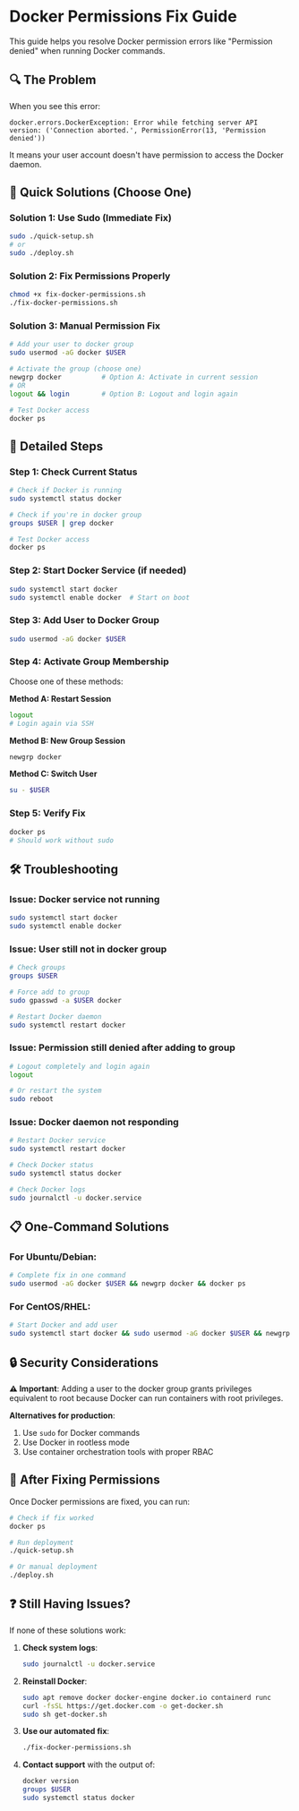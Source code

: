 # Docker Permissions Fix Guide

This guide helps you resolve Docker permission errors like "Permission denied" when running Docker commands.

## 🔍 The Problem

When you see this error:
```
docker.errors.DockerException: Error while fetching server API version: ('Connection aborted.', PermissionError(13, 'Permission denied'))
```

It means your user account doesn't have permission to access the Docker daemon.

## 🚀 Quick Solutions (Choose One)

### Solution 1: Use Sudo (Immediate Fix)
```bash
sudo ./quick-setup.sh
# or
sudo ./deploy.sh
```

### Solution 2: Fix Permissions Properly
```bash
chmod +x fix-docker-permissions.sh
./fix-docker-permissions.sh
```

### Solution 3: Manual Permission Fix
```bash
# Add your user to docker group
sudo usermod -aG docker $USER

# Activate the group (choose one)
newgrp docker          # Option A: Activate in current session
# OR
logout && login        # Option B: Logout and login again

# Test Docker access
docker ps
```

## 🔧 Detailed Steps

### Step 1: Check Current Status
```bash
# Check if Docker is running
sudo systemctl status docker

# Check if you're in docker group
groups $USER | grep docker

# Test Docker access
docker ps
```

### Step 2: Start Docker Service (if needed)
```bash
sudo systemctl start docker
sudo systemctl enable docker  # Start on boot
```

### Step 3: Add User to Docker Group
```bash
sudo usermod -aG docker $USER
```

### Step 4: Activate Group Membership
Choose one of these methods:

**Method A: Restart Session**
```bash
logout
# Login again via SSH
```

**Method B: New Group Session**
```bash
newgrp docker
```

**Method C: Switch User**
```bash
su - $USER
```

### Step 5: Verify Fix
```bash
docker ps
# Should work without sudo
```

## 🛠️ Troubleshooting

### Issue: Docker service not running
```bash
sudo systemctl start docker
sudo systemctl enable docker
```

### Issue: User still not in docker group
```bash
# Check groups
groups $USER

# Force add to group
sudo gpasswd -a $USER docker

# Restart Docker daemon
sudo systemctl restart docker
```

### Issue: Permission still denied after adding to group
```bash
# Logout completely and login again
logout

# Or restart the system
sudo reboot
```

### Issue: Docker daemon not responding
```bash
# Restart Docker service
sudo systemctl restart docker

# Check Docker status
sudo systemctl status docker

# Check Docker logs
sudo journalctl -u docker.service
```

## 📋 One-Command Solutions

### For Ubuntu/Debian:
```bash
# Complete fix in one command
sudo usermod -aG docker $USER && newgrp docker && docker ps
```

### For CentOS/RHEL:
```bash
# Start Docker and add user
sudo systemctl start docker && sudo usermod -aG docker $USER && newgrp docker
```

## 🔒 Security Considerations

**⚠️ Important**: Adding a user to the docker group grants privileges equivalent to root because Docker can run containers with root privileges.

**Alternatives for production**:
1. Use `sudo` for Docker commands
2. Use Docker in rootless mode
3. Use container orchestration tools with proper RBAC

## 🚀 After Fixing Permissions

Once Docker permissions are fixed, you can run:

```bash
# Check if fix worked
docker ps

# Run deployment
./quick-setup.sh

# Or manual deployment
./deploy.sh
```

## ❓ Still Having Issues?

If none of these solutions work:

1. **Check system logs**:
   ```bash
   sudo journalctl -u docker.service
   ```

2. **Reinstall Docker**:
   ```bash
   sudo apt remove docker docker-engine docker.io containerd runc
   curl -fsSL https://get.docker.com -o get-docker.sh
   sudo sh get-docker.sh
   ```

3. **Use our automated fix**:
   ```bash
   ./fix-docker-permissions.sh
   ```

4. **Contact support** with the output of:
   ```bash
   docker version
   groups $USER
   sudo systemctl status docker
   ```
